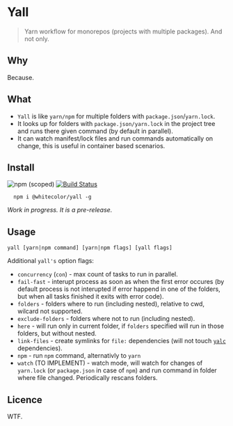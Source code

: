 # Yall

> Yarn workflow for monorepos (projects with multiple packages). And not only.

## Why

Because.

## What

- `Yall` is like `yarn/npm` for multiple folders with `package.json`/`yarn.lock`. 
- It looks up for folders with `package.json/yarn.lock` in the project tree and runs there given command (by default in parallel).
- It can watch manifest/lock files and run commands automatically on change, this is useful in container based scenarios.

## Install

![npm (scoped)](https://img.shields.io/npm/v/@whitecolor/yall.svg?maxAge=86400) [![Build Status](https://travis-ci.org/whitecolor/yall.svg?branch=master)](https://travis-ci.org/whitecolor/yall)

```
  npm i @whitecolor/yall -g
```

*Work in progress. It is a pre-release.*

## Usage 

```
yall [yarn|npm command] [yarn|npm flags] [yall flags]
```


Additional `yall's` option flags:

- `concurrency` (`con`) - max count of tasks to run in parallel.
- `fail-fast` - interupt process as soon as when the first error occures (by default process is not interupted if error happend in one of the folders, but when all tasks finished it exits with error code).
- `folders` - folders where to run (including nested), relative to cwd, wilcard not supported.
- `exclude-folders` - folders where not to run (including nested).
- `here` - will run only in current folder, if `folders` specified will run in those folders, but without nested.
- `link-files` - create symlinks for `file:` dependencies (will not touch [`yalc`](http://github.com/whitecolor/yalc) dependencies).
- `npm` - run `npm` command, alternativly to `yarn`
- `watch` (TO IMPLEMENT) - watch mode, will watch for changes of `yarn.lock` (or `package.json` in case of `npm`) and run command in folder where file changed. Periodically rescans folders.


## Licence

WTF.